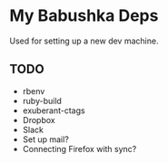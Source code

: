 # My Babushka Deps

Used for setting up a new dev machine.

## TODO
- rbenv
- ruby-build
- exuberant-ctags
- Dropbox
- Slack
- Set up mail?
- Connecting Firefox with sync?

